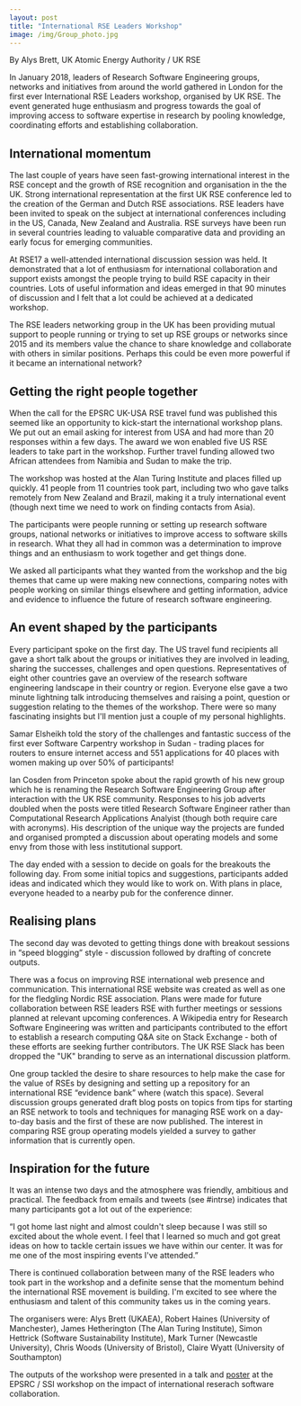 ```yaml
---
layout: post
title: "International RSE Leaders Workshop"
image: /img/Group_photo.jpg
---
```


By Alys Brett, UK Atomic Energy Authority / UK RSE


In January 2018, leaders of Research Software Engineering groups, networks and initiatives from around the world gathered in London for the first ever International RSE Leaders workshop, organised by UK RSE. The event generated huge enthusiasm and progress towards the goal of improving access to software expertise in research by pooling knowledge, coordinating efforts and establishing collaboration. 

<!--break-->

<!-- ![Int RSEL participants map](/img/Group_photo.jpg) -->

## International momentum 

The last couple of years have seen fast-growing international interest in the RSE concept and the growth of RSE recognition and organisation in the the UK. Strong international representation at the first UK RSE conference led to the creation of the German and Dutch RSE associations. RSE leaders have been invited to speak on the subject at international conferences including in the US, Canada, New Zealand and Australia. RSE surveys have been run in several countries leading to valuable comparative data and providing an early focus for emerging communities. 

At RSE17 a well-attended international discussion session was held. It demonstrated that a lot of enthusiasm for international collaboration and support exists amongst the people trying to build RSE capacity in their countries. Lots of useful information and ideas emerged in that 90 minutes of discussion and I felt that a lot could be achieved at a dedicated workshop.

The RSE leaders networking group in the UK has been providing mutual support to people running or trying to set up RSE groups or networks since 2015 and its members value the chance to share knowledge and collaborate with others in similar positions. Perhaps this could be even more powerful if it became an international network?

## Getting the right people together 

When the call for the EPSRC UK-USA RSE travel fund was published this seemed like an opportunity to kick-start the international workshop plans. We put out an email asking for interest from USA and had more than 20 responses within a few days. The award we won enabled five US RSE leaders to take part in the workshop. Further travel funding allowed two African attendees from Namibia and Sudan to make the trip. 

The workshop was hosted at the Alan Turing Institute and places filled up quickly. 41 people from 11 countries took part, including two who gave talks remotely from New Zealand and Brazil, making it a truly international event (though next time we need to work on finding contacts from Asia).

<!--img src="/img/intRSE_participnts_map.PNG" width=350px /-->

The participants were people running or setting up research software groups, national networks or initiatives to improve access to software skills in research. What they all had in common was a determination to improve things and an enthusiasm to work together and get things done.

We asked all participants what they wanted from the workshop and the big themes that came up were making new connections, comparing notes with people working on similar things elsewhere and getting information, advice and evidence to influence the future of research software engineering.

## An event shaped by the participants

Every participant spoke on the first day. The US travel fund recipients all gave a short talk about the groups or initiatives they are involved in leading, sharing the successes, challenges and open questions. Representatives of eight other countries gave an overview of the research software engineering landscape in their country or region. Everyone else gave a two minute lightning talk introducing themselves and raising a point, question or suggestion relating to the themes of the workshop. There were so many fascinating insights but I'll mention just a couple of my personal highlights.

Samar Elsheikh told the story of the challenges and fantastic success of the first ever Software Carpentry workshop in Sudan - trading places for routers to ensure internet access and 551 applications for 40 places with women making up over 50% of participants!

Ian Cosden from Princeton spoke about the rapid growth of his new group which he is renaming the Research Software Engineering Group after interaction with the UK RSE community. Responses to his job adverts doubled when the posts were titled Research Software Engineer rather than Computational Research Applications Analyist (though both require care with acronyms). His description of the unique way the projects are funded and organised prompted a discussion about operating models and some envy from those with less institutional support. 

The day ended with a session to decide on goals for the breakouts the following day. From some initial topics and suggestions, participants added ideas and indicated which they would like to work on. With plans in place, everyone headed to a nearby pub for the conference dinner.

## Realising plans

The second day was devoted to getting things done with breakout sessions in “speed blogging” style - discussion followed by drafting of concrete outputs.

There was a focus on improving RSE international web presence and communication. This international RSE website was created as well as one for the fledgling Nordic RSE association. Plans were made for future collaboration between RSE leaders RSE with further meetings or sessions planned at relevant upcoming conferences. A Wikipedia entry for Research Software Engineering was written and participants contributed to the effort to establish a research computing Q&A site on Stack Exchange - both of these efforts are seeking further contributors. The UK RSE Slack has been dropped the "UK" branding to serve as an international discussion platform.

One group tackled the desire to share resources to help make the case for the value of RSEs by designing and setting up a repository for an international RSE “evidence bank” where (watch this space). Several discussion groups generated draft blog posts on topics from tips for starting an RSE network to tools and techniques for managing RSE work on a day-to-day basis and the first of these are now published. The interest in comparing RSE group operating models yielded a survey to gather information that is currently open.

## Inspiration for the future

It was an intense two days and the atmosphere was friendly, ambitious and practical. The feedback from emails and tweets (see #intrse) indicates that many participants got a lot out of the experience:

“I got home last night and almost couldn't sleep because I was still so excited about the whole event. I feel that I learned so much and got great ideas on how to tackle certain issues we have within our center. It was for me one of the most inspiring events I've attended.”

There is continued collaboration between many of the RSE leaders who took part in the workshop and a definite sense that the momentum behind the international RSE movement is building. I'm excited to see where the enthusiasm and talent of this community takes us in the coming years.



The organisers were: 
Alys Brett (UKAEA), Robert Haines (University of Manchester), James Hetherington (The Alan Turing Institute), Simon Hettrick (Software Sustainability Institute), Mark Turner (Newcastle University), Chris Woods (University of Bristol), Claire Wyatt (University of Southampton)

The outputs of the workshop were presented in a talk and <a href="http://rse.ac.uk/wp-content/uploads/2018/04/I-RSEL-poster.pdf">poster</a> at the EPSRC / SSI workshop on the impact of international reserach software collaboration.
